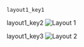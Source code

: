 ```ngMeta
layout1_key1
```

layout1_key2
![Layout 1](images/layout1_3cards.png) 

layout1_key3
![Layout 2](images/layout1_second_view.png)